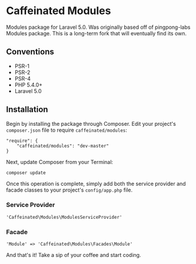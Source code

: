 Caffeinated Modules
===================
Modules package for Laravel 5.0. Was originally based off of pingpong-labs Modules package. This is a long-term fork that will eventually find its own.

Conventions
-----------
* PSR-1
* PSR-2
* PSR-4
* PHP 5.4.0+
* Laravel 5.0

Installation
------------
Begin by installing the package through Composer. Edit your project's `composer.json` file to require `caffeinated/modules`:

```
"require": {
	"caffeinated/modules": "dev-master"
}
```

Next, update Composer from your Terminal:

```
composer update
```

Once this operation is complete, simply add both the service provider and facade classes to your project's `config/app.php` file.

### Service Provider
```
'Caffeinated\Modules\ModulesServiceProvider'
```

### Facade
```
'Module' => 'Caffeinated\Modules\Facades\Module'
```

And that's it! Take a sip of your coffee and start coding.